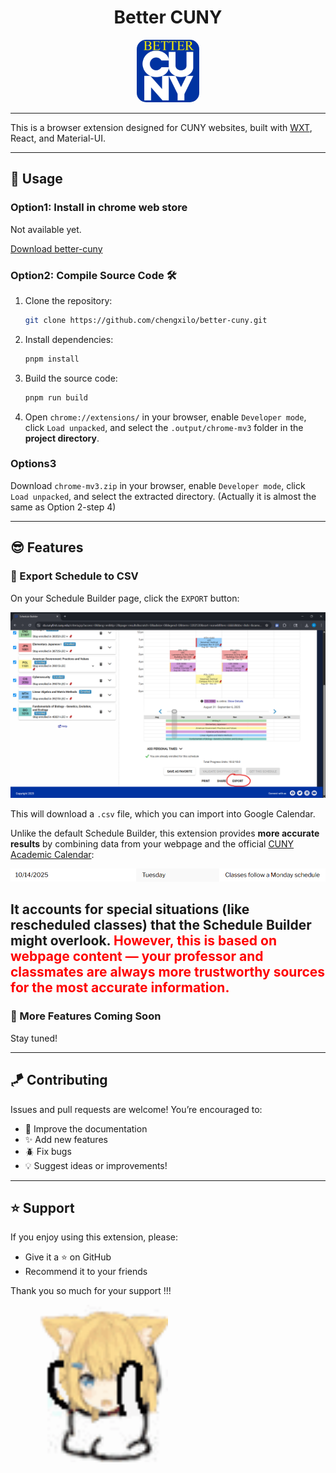 <div align="center">
  <h1>Better CUNY</h1>
  <img src="assets/docs/cunylogo.png" alt="logo" style="width: 100px; border-radius: 15%" />
</div>

---

This is a browser extension designed for CUNY websites, built with [WXT](https://wxt.dev/), React, and Material-UI.

---
## 🤺 Usage

### Option1: Install in chrome web store
 Not available yet.

[Download better-cuny](https://chromewebstore.google.com/detail/better-cuny/agocaomnajflfpeefnofioffegkkcoic)

### Option2: Compile Source Code 🛠️

1. Clone the repository:
    ```bash
    git clone https://github.com/chengxilo/better-cuny.git
    ```

2. Install dependencies:
    ```bash
    pnpm install
    ```

3. Build the source code:
    ```bash
    pnpm run build
    ```

4. Open `chrome://extensions/` in your browser, enable `Developer mode`, click `Load unpacked`,
   and select the `.output/chrome-mv3` folder in the **project directory**.


### Options3
Download `chrome-mv3.zip` in your browser, enable `Developer mode`, click `Load unpacked`,
and select the extracted directory. (Actually it is almost the same as Option 2-step 4)

---

## 😎 Features

### 📆 Export Schedule to CSV

On your Schedule Builder page, click the `EXPORT` button:

![img.png](assets/docs/img.png)

This will download a `.csv` file, which you can import into Google Calendar.

Unlike the default Schedule Builder, this extension provides **more accurate results** by combining data from your webpage and the official [CUNY Academic Calendar](https://www.cuny.edu/academics/academic-calendars/):

![img_1.png](assets/docs/img_1.png)

It accounts for special situations (like rescheduled classes) that the Schedule Builder might overlook.
<font style="color:red">However, this is based on webpage content — your professor and classmates are always more trustworthy sources for the most accurate information.</font>
---

### 🤖 More Features Coming Soon

Stay tuned!

---

## 🪁 Contributing

Issues and pull requests are welcome! You’re encouraged to:

- 📄 Improve the documentation
- ✨ Add new features
- 🪲 Fix bugs
- 💡 Suggest ideas or improvements!

---

## ⭐ Support

If you enjoy using this extension, please:

- Give it a ⭐ on GitHub
- Recommend it to your friends

Thank you so much for your support !!!

<img style="width: 18em;" src="assets/docs/kneel.gif"  alt="kneel"/>

